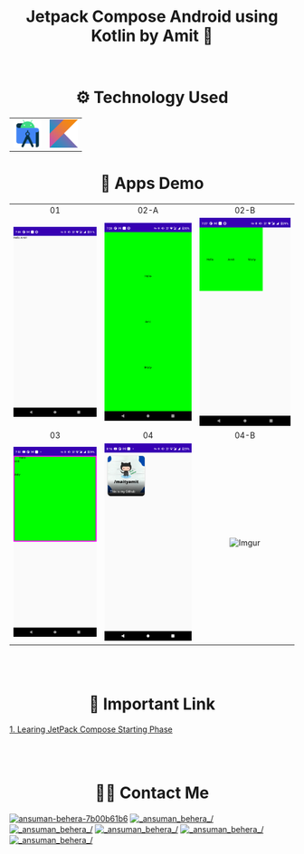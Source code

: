 <h1 align="center">Jetpack Compose Android using Kotlin by Amit 🚀</h1>

<br>
<h1 align="center">⚙️ Technology Used</h1>

|||
|:----------------------------------------:|:-----------------------------------------:|
| <img src="https://github.com/devicons/devicon/blob/master/icons/androidstudio/androidstudio-original.svg" alt="Android" width="50" height="50"/> </a> <a href="https://www.java.com" target="_blank"> | <img src="https://github.com/devicons/devicon/blob/master/icons/kotlin/kotlin-original.svg" alt="Android" width="50" height="50"/> </a> <a href="https://www.java.com" target="_blank">  |


<h1 align="center">📸 Apps Demo</h1>
  
||||
|:----------------------------------------:|:-----------------------------------------:|:-----------------------------------------: |
|01|02-A|02-B|
| ![Imgur](Demo/1.png) | ![Imgur](Demo/2-a.png) | ![Imgur](Demo/2-b.png) | 
|03|04|04-B|
| ![Imgur](Demo/3.png) | ![Imgur](Demo/4.png) | ![Imgur](Images/4-b.png) | 
  
  
  <br>
  
  <br>
  
  <h1 align="center">🔗 Important Link </h1>
  
  [1. Learing JetPack Compose Starting Phase](https://www.youtube.com/playlist?list=PLQkwcJG4YTCSpJ2NLhDTHhi6XBNfk9WiC)
  
  <br>
  <br>
  
<h1 align="center">🙍‍♂️ Contact Me</h1>
  

  <a href="https://linkedin.com/in/maityamit" target="blank"><img align="center" src="https://raw.githubusercontent.com/rahuldkjain/github-profile-readme-generator/master/src/images/icons/Social/linked-in-alt.svg" alt="ansuman-behera-7b00b61b6" height="30" width="40" /></a>
  <a href="https://github.com/maityamit" target="blank"><img align="center" src="https://raw.githubusercontent.com/rahuldkjain/github-profile-readme-generator/master/src/images/icons/Social/github.svg" alt="_ansuman_behera_/" height="30" width="40" /></a>
<a href="https://stackoverflow.com/users/13825516/amit-maity" target="blank"><img align="center" src="https://raw.githubusercontent.com/rahuldkjain/github-profile-readme-generator/master/src/images/icons/Social/stack-overflow.svg" alt="_ansuman_behera_/" height="30" width="40" /></a>
 <a href="https://instagram.com/amit_maity_2003" target="blank"><img align="center" src="https://raw.githubusercontent.com/rahuldkjain/github-profile-readme-generator/master/src/images/icons/Social/instagram.svg" alt="_ansuman_behera_/" height="30" width="40" /></a>
  <a href="https://twitter.com/AmitMai40525308" target="blank"><img align="center" src="https://raw.githubusercontent.com/rahuldkjain/github-profile-readme-generator/master/src/images/icons/Social/twitter.svg" alt="_ansuman_behera_/" height="30" width="40" /></a>
    <a href="https://www.facebook.com/maity.amit.2003" target="blank"><img align="center" src="https://raw.githubusercontent.com/rahuldkjain/github-profile-readme-generator/master/src/images/icons/Social/facebook.svg" alt="_ansuman_behera_/" height="30" width="40" /></a>
